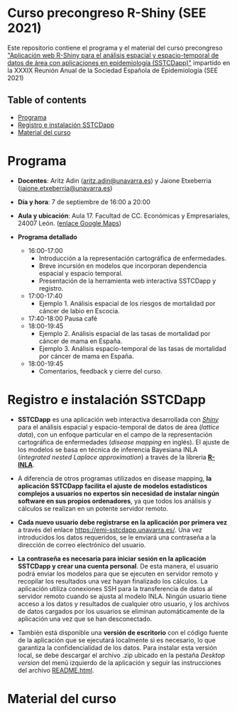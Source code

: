 # Curso precongreso R-Shiny (SEE 2021)

Este repositorio contiene el programa y el material del curso precongreso ["Aplicación web R-Shiny para el análisis espacial y espacio-temporal de datos de área con aplicaciones en epidemiología (SSTCDapp)"](https://www.reunionanualsee.org/index.php?go=pre_congreso) impartido en la XXXIX Reunión Anual de la Sociedad Española de Epidemiología (SEE 2021) 


## Table of contents

- [Programa](#Programa)
- [Registro e instalación SSTCDapp](#Registro-e-instalación-SSTCDapp)
- [Material del curso](#material-del-curso)


# Programa

- **Docentes**: Aritz Adin (aritz.adin@unavarra.es) y Jaione Etxeberria (jaione.etxeberria@unavarra.es)

- **Día y hora**: 7 de septiembre de 16:00 a 20:00

- **Aula y ubicación**: Aula 17. Facultad de CC. Económicas y Empresariales, 24007 León. ([enlace Google Maps](https://www.google.es/maps/place/42%C2%B036'46.2%22N+5%C2%B033'44.1%22W/@42.6126066,-5.5629022,201m/data=!3m1!1e3!4m6!3m5!1s0xd379a7ff187d675:0x7a47dc49c8111680!7e2!8m2!3d42.6128416!4d-5.5622608?hl=es))

- **Programa detallado**
  - 16:00-17:00
    - Introducción a la representación cartográfica de enfermedades.
    - Breve incursión en modelos que incorporan dependencia espacial y espacio temporal.
    - Presentación de la herramienta web interactiva SSTCDapp y registro.
  - 17:00-17:40
    - Ejemplo 1. Análisis espacial de los riesgos de mortalidad por cáncer de labio en Escocia.
  - 17:40-18:00 Pausa café
  - 18:00-19:45 
    - Ejemplo 2. Análisis espacial de las tasas de mortalidad por cáncer de mama en España.
    - Ejemplo 3. Análisis espacio-temporal de las tasas de mortalidad por cáncer de mama en España.
  - 18:00-19:45 
    - Comentarios, feedback y cierre del curso.


# Registro e instalación SSTCDapp

- **SSTCDapp** es una aplicación web interactiva desarrollada con [*Shiny*](https://shiny.rstudio.com/) para el análisis espacial y espacio-temporal de datos de área (*lattice data*), con un enfoque particular en el campo de la representación cartográfica de enfermedades (*disease mapping* en inglés). El ajuste de los modelos se basa en técnica de inferencia Bayesiana INLA (*integrated nested Laplace approximation*) a través de la libreria [**R-INLA**](https://www.r-inla.org/).

- A diferencia de otros programas utilizados en disease mapping, **la aplicación SSTCDapp facilita el ajuste de modelos estadísticos complejos a usuarios no expertos sin necesidad de instalar ningún software en sus propios ordenadores**, ya que todos los análisis y cálculos se realizan en un potente servidor remoto.

- **Cada nuevo usuario debe registrarse en la aplicación por primera vez** a través del enlace https://emi-sstcdapp.unavarra.es/. Una vez introducidos los datos requeridos, se le enviará una contraseña a la dirección de correo electrónico del usuario.

- **La contraseña es necesaria para iniciar sesión en la aplicación SSTCDapp y crear una cuenta personal**. De esta manera, el usuario podrá enviar los modelos para que se ejecuten en servidor remoto y recopilar los resultados una vez hayan finalizado los cálculos. La aplicación utiliza conexiones SSH para la transferencia de datos al servidor remoto cuando se ajusta al modelo INLA. Ningún usuario tiene acceso a los datos y resultados de cualquier otro usuario, y los archivos de datos cargados por los usuarios se eliminan automáticamente de la aplicación una vez que se han desconectado. 

- También está disponible una **versión de escritorio** con el código fuente de la aplicación que se ejecutará localmente si es necesario, lo que garantiza la confidencialidad de los datos. Para instalar esta versión local, se debe descargar el archivo .zip ubicado en la pestaña *Desktop version* del menú izquierdo de la aplicación y seguir las instrucciones del archivo [README.html](https://emi-sstcdapp.unavarra.es/Curso_SEE2021/README.html).


# Material del curso
